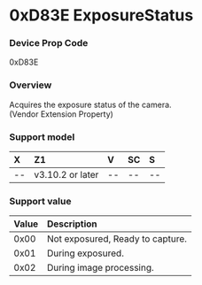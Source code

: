 # 0xD83E ExposureStatus

### Device Prop Code

0xD83E

### Overview

Acquires the exposure status of the camera.  
(Vendor Extension Property)  

### Support model

| X | Z1 | V | SC | S |
|:--|:--|:--|:--|:--|
| -- | v3.10.2 or later | -- | -- | -- |

### Support value

| Value | Description |
|:--|:--|
| 0x00 | Not exposured, Ready to capture. |
| 0x01 | During exposured. |
| 0x02 | During image processing. |
